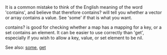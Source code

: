 It is a common mistake to think of the English meaning of the word
'contains', and believe that therefore contains? will tell you whether
a vector or array contains a value.  See 'some' if that is what you
want.

contains? is good for checking whether a map has a mapping for a key,
or a set contains an element.  It can be easier to use correctly than
'get', especially if you wish to allow a key, value, or set element to
be nil.

See also: [some](./some), [get](./get)
